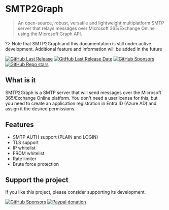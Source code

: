 # SMTP2Graph

> An open-source, robust, versatile and lightweight multiplatform SMTP server that relays messages over Microsoft 365/Exchange Online using the Microsoft Graph API.

?> Note that SMTP2Graph and this documentation is still under active development. Additional feature and information will be added in the future

[![GitHub Last Release](https://img.shields.io/github/v/release/SMTP2Graph/SMTP2Graph?style=for-the-badge)](https://github.com/SMTP2Graph/SMTP2Graph/releases)
[![GitHub Last Release Date](https://img.shields.io/github/release-date/smtp2graph/smtp2graph?style=for-the-badge)](https://github.com/SMTP2Graph/SMTP2Graph/releases)
[![GitHub Sponsors](https://img.shields.io/github/sponsors/roelvb?style=for-the-badge&logo=githubsponsors)](https://github.com/sponsors/RoelVB)
[![GitHub Repo stars](https://img.shields.io/github/stars/smtp2graph/smtp2graph?style=for-the-badge&logo=github&color=E3B341)](https://github.com/SMTP2Graph/SMTP2Graph/stargazers)

## What is it

SMTP2Graph is a SMTP server that will send messages over the Microsoft 365/Exchange Online platform. You don't need a userlicense for this, but you need to create an application registration in Entra ID (Azure AD) and assign it the desired permissions.

## Features

- SMTP AUTH support (PLAIN and LOGIN)
- TLS support
- IP whitelist
- FROM whitelist
- Rate limiter
- Brute force protection

## Support the project

If you like this project, please consider supporting its development.

[![GitHub Sponsors](https://img.shields.io/badge/Sponsor-Github?style=for-the-badge&logo=githubsponsors&label=GitHub)](https://github.com/sponsors/RoelVB)
[![Paypal donation](https://img.shields.io/badge/Donate-2997D8?style=for-the-badge&logo=paypal&label=Paypal)](https://paypal.me/roelvbdev)
